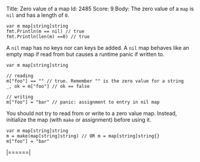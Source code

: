 Title: Zero value of a map
Id: 2485
Score: 9
Body:
The zero value of a `map` is `nil` and has a length of `0`.

    var m map[string]string
    fmt.Println(m == nil) // true
    fmt.Println(len(m) ==0) // true

A `nil` map has no keys nor can keys be added. A `nil` map behaves like an empty map if read from but causes a runtime panic if written to.

    var m map[string]string
    
    // reading
    m["foo"] == "" // true. Remember "" is the zero value for a string
    _, ok = m["foo"] // ok == false
    
    // writing
    m["foo"] = "bar" // panic: assignment to entry in nil map

You should not try to read from or write to a zero value map. Instead, initialize the map (with `make` or assignment) before using it.

    var m map[string]string
    m = make(map[string]string) // OR m = map[string]string{}
    m["foo"] = "bar"
|======|
